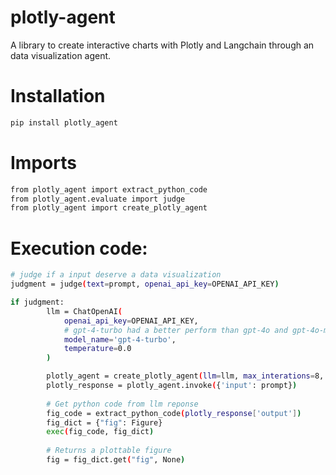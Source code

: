 # plotly-agent

A library to create interactive charts with Plotly and Langchain through an data visualization agent.

# Installation

```bash
pip install plotly_agent
```

# Imports

```bash
from plotly_agent import extract_python_code
from plotly_agent.evaluate import judge
from plotly_agent import create_plotly_agent
```

# Execution code:

```bash
# judge if a input deserve a data visualization
judgment = judge(text=prompt, openai_api_key=OPENAI_API_KEY)

if judgment:
        llm = ChatOpenAI(
            openai_api_key=OPENAI_API_KEY,
            # gpt-4-turbo had a better perform than gpt-4o and gpt-4o-mini
            model_name='gpt-4-turbo',
            temperature=0.0
        )

        plotly_agent = create_plotly_agent(llm=llm, max_interations=8, verbose=True)
        plotly_response = plotly_agent.invoke({'input': prompt})
        
        # Get python code from llm reponse
        fig_code = extract_python_code(plotly_response['output'])
        fig_dict = {"fig": Figure}
        exec(fig_code, fig_dict)
        
        # Returns a plottable figure
        fig = fig_dict.get("fig", None)
```
